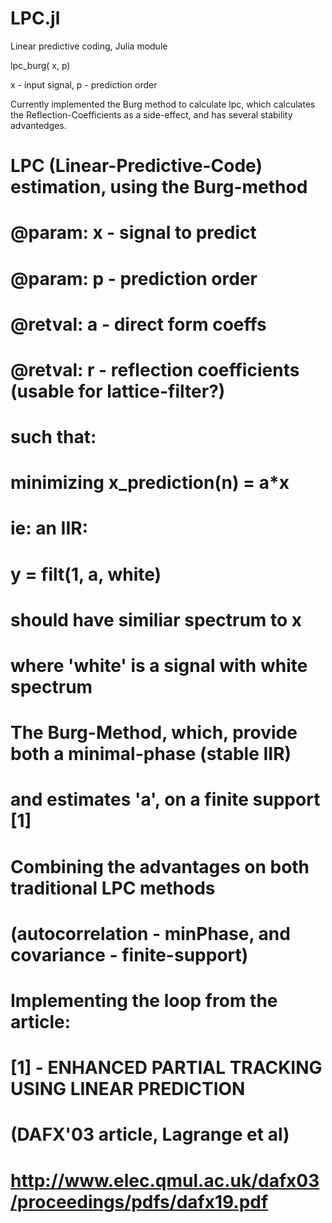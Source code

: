 # LPC.jl
Linear predictive coding, Julia module

lpc_burg( x, p)

x - input signal, p - prediction order

Currently implemented the Burg method to calculate lpc, which calculates the Reflection-Coefficients as a side-effect, and has several stability advantedges.


# LPC (Linear-Predictive-Code) estimation, using the Burg-method
# @param: x - signal to predict
# @param: p - prediction order
# @retval: a - direct form coeffs
# @retval: r - reflection coefficients (usable for lattice-filter?)
# such that:
# minimizing x_prediction(n) = a*x
# ie: an IIR:
#  y = filt(1, a, white)
# should have similiar spectrum to x
# where 'white' is a signal with white spectrum
# 
# The Burg-Method, which, provide both a minimal-phase (stable IIR)
# and estimates 'a', on a finite support [1]
# Combining the advantages on both traditional LPC methods
# (autocorrelation - minPhase, and covariance - finite-support)
#
# Implementing the loop from the article:
# [1] - ENHANCED PARTIAL TRACKING USING LINEAR PREDICTION
# (DAFX'03 article, Lagrange et al)
# http://www.elec.qmul.ac.uk/dafx03/proceedings/pdfs/dafx19.pdf

